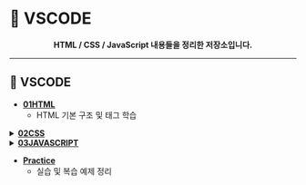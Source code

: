 
# 📂 VSCODE

<div align="center"><strong>HTML / CSS / JavaScript 내용들을 정리한 저장소입니다.</strong></div>

---
## 📁 VSCODE

- <strong><a href="https://github.com/HTH-0/VSCODE/tree/main/SRC/01HTML">01HTML</a></strong>  
  - HTML 기본 구조 및 태그 학습  

<details>
  <summary><strong><a href="https://github.com/HTH-0/VSCODE/tree/main/SRC/02CSS">02CSS</a></strong></summary>
  <ul>
    <li><a href="https://github.com/HTH-0/VSCODE/tree/main/SRC/02CSS/01Basic">01Basic</a> - CSS 기본 문법</li>
    <li><a href="https://github.com/HTH-0/VSCODE/tree/main/SRC/02CSS/02Box">02Box</a> - 박스모델 이해</li>
    <li><a href="https://github.com/HTH-0/VSCODE/tree/main/SRC/02CSS/03SELECTOR">03SELECTOR</a> - 선택자 사용법</li>
    <li><a href="https://github.com/HTH-0/VSCODE/tree/main/SRC/02CSS/04POSITION">04POSITION</a> - position 속성 학습</li>
    <li><a href="https://github.com/HTH-0/VSCODE/tree/main/SRC/02CSS/05LAYOUT">05LAYOUT</a> - 레이아웃 구성 방법</li>
    <li><a href="https://github.com/HTH-0/VSCODE/tree/main/SRC/02CSS/06ANIMATION">06ANIMATION</a> - 애니메이션 효과</li>
    <li><a href="https://github.com/HTH-0/VSCODE/tree/main/SRC/02CSS/07MQ">07MQ</a> - 미디어쿼리</li>
  </ul>
</details>

<details>
  <summary><strong><a href="https://github.com/HTH-0/VSCODE/tree/main/SRC/03JAVASCRIPT">03JAVASCRIPT</a></strong></summary>
  <ul>
    <li><a href="https://github.com/HTH-0/VSCODE/tree/main/SRC/03JAVASCRIPT/01basic">01basic</a> - 자바스크립트 기본 구조</li>
    <li><a href="https://github.com/HTH-0/VSCODE/tree/main/SRC/03JAVASCRIPT/02TYPE">02TYPE</a> - 자료형</li>
    <li><a href="https://github.com/HTH-0/VSCODE/tree/main/SRC/03JAVASCRIPT/03연산자">03연산자</a> - 산술, 비교, 논리 연산자</li>
    <li><a href="https://github.com/HTH-0/VSCODE/tree/main/SRC/03JAVASCRIPT/04흐름제어문">04흐름제어문</a> - 조건문, 반복문</li>
    <li><a href="https://github.com/HTH-0/VSCODE/tree/main/SRC/03JAVASCRIPT/05함수">05함수</a> - 함수 선언 및 호출</li>
    <li><a href="https://github.com/HTH-0/VSCODE/tree/main/SRC/03JAVASCRIPT/06이벤트">06이벤트</a> - 이벤트 처리</li>
  </ul>
</details>

- <strong><a href="https://github.com/HTH-0/VSCODE/tree/main/SRC/Practice">Practice</a></strong>  
  - 실습 및 복습 예제 정리

